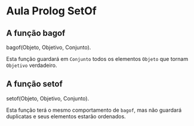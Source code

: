 # Aula Prolog SetOf

## A função bagof

bagof(Objeto, Objetivo, Conjunto).

Esta função guardará em `Conjunto` todos os elementos `Objeto` que tornam `Objetivo` verdadeiro.

## A função setof

setof(Objeto, Objetivo, Conjunto).

Esta função terá o mesmo comportamento de `bagof`, mas não guardará duplicatas e seus elementos estarão ordenados.
